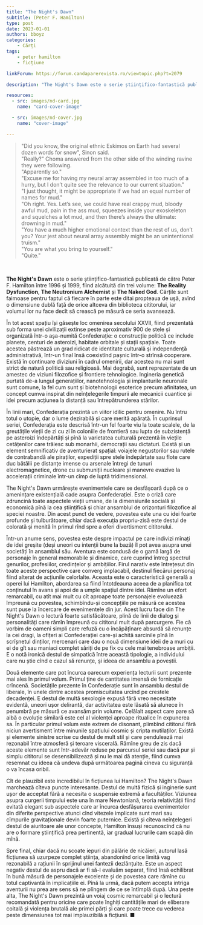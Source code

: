 ```yaml
---
title: "The Night's Dawn"
subtitle: (Peter F. Hamilton)
type: post
date: 2023-01-01
authors: bboyz
categories:
    - Cărți
tags:
    - peter hamilton
    - ficțiune

linkForum: https://forum.candaparerevista.ro/viewtopic.php?t=2079

description: "The Night's Dawn este o serie științifico-fantastică publicată de către Peter F. Hamilton între 1996 și 1999, fiind alcătuită din trei volume: The Reality Dysfunction, The Neutronium Alchemist și The Naked God. Cărțile sunt faimoase pentru faptul că fiecare în parte este ditai propteaua de ușă, avînd o dimensiune dublă față de orice altceva din biblioteca cititorului, iar volumul lor nu face decît să crească pe măsură ce seria avansează. "

resources:
  - src: images/nd-card.jpg
    name: "card-cover-image"

  - src: images/nd-cover.jpg
    name: "cover-image"

---
```


>"Did you know, the original ethnic Eskimos on Earth had several dozen words for snow", Sinon said.<br/>
>"Really?" Choma answered from the other side of the winding ravine they were following.<br/>
>"Apparently so."<br/>
>"Excuse me for having my neural array assembled in too much of a hurry, but I don’t quite see the relevance to our current situation."<br/>
>"I just thought, it might be appropriate if we had an equal number of names for mud."<br/>
>"Oh right. Yes. Let’s see, we could have real crappy mud, bloody awful mud, pain in the ass mud, squeezes inside your exoskeleton and squelches a lot mud, and then there’s always the ultimate: drowning in mud."<br/>
>"You have a much higher emotional context than the rest of us, don’t you? Your jest about neural array assembly might be an unintentional truism."<br/>
>"You are what you bring to yourself."<br/>
>"Quite."

<br/>

**The Night's Dawn** este o serie științifico-fantastică publicată de către Peter F. Hamilton între 1996 și 1999, fiind alcătuită din trei volume: **The Reality Dysfunction**, **The Neutronium Alchemist** și **The Naked God**. Cărțile sunt faimoase pentru faptul că fiecare în parte este ditai propteaua de ușă, avînd o dimensiune dublă față de orice altceva din biblioteca cititorului, iar volumul lor nu face decît să crească pe măsură ce seria avansează. 

În tot acest spațiu își găsește loc omenirea secolului XXVII, fiind prezentată sub forma unei civilizații extinse peste aproximativ 900 de stele și organizată într-o așa-numită Confederație: o construcție politică ce include planete, centuri de asteroizi, habitate orbitale și stații spațiale. Toate acestea păstrează un grad ridicat de identitate culturală și independență administrativă, într-un final însă coexistînd pașnic într-o strînsă cooperare. Există în continuare diviziuni în cadrul omenirii, dar acestea nu mai sunt strict de natură politică sau religioasă. Mai degrabă, sunt reprezentate de un amestec de viziuni filozofice și frontiere tehnologice. Ingineria genetică purtată de-a lungul generațiilor, nanotehnologia și implanturile neuronale sunt comune, la fel cum sunt și biotehnologii esoterice precum afinitatea, un concept cumva inspirat din neînțelegerile timpurii ale mecanicii cuantice și idei precum acțiunea la distanță sau întrepătrunderea stărilor. 

În linii mari, Confederația prezintă un viitor idilic pentru omenire. Nu întru totul o utopie, dar o lume dezirabilă și care merită apărată. În cuprinsul seriei, Confederația este descrisă într-un fel foarte viu la toate scalele, de la greutățile vieții de zi cu zi în coloniile de frontieră sau lupta de subzistență pe asteroizi îndepărtăți și pînă la varietatea culturală prezentă în viețile cetățenilor care trăiesc sub monarhii, democrații sau dictaturi. Există și un element semnificativ de aventurierat spațial: voiajele negustorilor sau rutele de contrabandă ale piraților, expediții spre stele îndepărtate sau flote care duc bătălii pe distanțe imense cu arsenale întregi de tunuri electromagnetice, drone cu submuniții nucleare și manevre evazive la accelerații criminale într-un cîmp de luptă tridimensional.  

The Night's Dawn urmărește evenimentele care se desfășoară după ce o amenințare existențială cade asupra Confederației. Este o criză care zdruncină toate aspectele vieții umane, de la dimensiunile socială și economică pînă la cea științifică și chiar ansamblul de orizonturi filozofice al speciei noastre. Din acest punct de vedere, povestea este una cu idei foarte profunde și tulburătoare, chiar dacă execuția propriu-zisă este destul de colorată și menită în primul rînd spre a oferi divertisment cititorului. 

Într-un anume sens, povestea este despre impactul pe care indivizi mînați de idei greșite (deși uneori cu intenții bune la bază) îl pot avea asupra unei societăți în ansamblul său. Aventura este condusă de o gamă largă de personaje în general memorabile și dinamice, care cuprind întreg spectrul genurilor, profesiilor, credințelor și ambițiilor. Firul narativ este întrețesut din toate aceste perspective care converg implacabil, destinul fiecărui personaj fiind alterat de acțiunile celorlalte. Aceasta este o caracteristică generală a operei lui Hamilton, abordarea sa fiind întotdeauna aceea de a planifica tot conținutul în avans și apoi de a umple spațiul dintre idei. Rămîne un efort remarcabil, cu atît mai mult cu cît aproape toate personajele evoluează împreună cu povestea, schimbîndu-și concepțiile pe măsură ce acestea sunt puse la încercare de evenimentele din jur. Acest lucru face din The Night's Dawn o lectură foarte satisfăcătoare, plină de linii de dialog și personalități care rămîn împreună cu cititorul mult după parcurgere. Fie că vorbim de oameni simpli care refuză cu o încăpățînare absurdă să renunțe la cei dragi, la ofițeri ai Confederației care-și achită sarcinile pînă în scrîșnetul dinților, mercenari care dau o nouă dimensiune ideii de a muri cu ei de gît sau maniaci complet săriți de pe fix cu cele mai tenebroase ambiții. E o notă ironică destul de simpatică între această tipologie, a individului care nu știe cînd e cazul să renunțe, și ideea de ansamblu a poveștii.

Două elemente care pot încurca oarecum experiența lecturii sunt prezente mai ales în primul volum. Primul ține de cantitatea imensă de fornicație crîncenă. Societățile prezente în Confederație sunt în ansamblu destul de liberale, în unele dintre acestea promiscuitatea urcînd pe crestele decadenței. E destul de multă sexologie expusă fără vreo necesitate evidentă, uneori ușor delirantă, dar activitatea este lăsată să alunece în penumbră pe măsură ce avansăm prin volume. Celălalt aspect care pare să aibă o evoluție similară este cel al violenței aproape ritualice în expunerea sa. În particular primul volum este extrem de disonant, plimbînd cititorul fără niciun avertisment între minunile spațiului cosmic și cripta mutilaților. Există și elemente sinistre scrise cu destul de mult stil și care pendulează mai rezonabil între atmosferă și teroare viscerală. Rămîne greu de zis dacă aceste elemente sunt într-adevăr reduse pe parcursul seriei sau dacă pur și simplu cititorul se desensibilizează și nu le mai dă atenție, fiind cumva resemnat cu ideea că undeva după următoarea pagină cineva cu siguranță o va încasa oribil.

Cît de plauzibil este incredibilul în ficțiunea lui Hamilton? The Night's Dawn marchează cîteva puncte interesante. Destul de multă fizică și inginerie sunt ușor de acceptat fără a necesita o suspensie extremă a facultăților. Viziunea asupra curgerii timpului este una în mare Newtoniană, teoria relativității fiind evitată elegant sub aspectele care ar încurca desfășurarea evenimentelor din diferite perspective atunci cînd vitezele implicate sunt mari sau cîmpurile gravitaționale devin foarte puternice. Există și cîteva neînțelegeri destul de aiuritoare ale unor concepte, Hamilton însuși recunoscînd că nu are o formare științifică prea pertinentă, iar gradual lucrurile cam scapă din mînă. 

Spre final, chiar dacă nu scoate iepuri din pălărie de nicăieri, autorul lasă ficțiunea să uzurpeze complet știința, abandonînd orice limită vag rezonabilă a rațiunii în sprijinul unei fantezii dezlănțuite. Este un aspect negativ destul de aspru dacă ar fi să-l evaluăm separat, fiind însă echilibrat în bună măsură de personajele excelente și de povestea care rămîne cu totul captivantă în implicațiile ei. Pînă la urmă, dacă putem accepta intriga aventurii nu prea are sens să ne plîngem de ce se întîmplă după. Una peste alta, The Night's Dawn prezintă un voiaj cosmic remarcabil și o lectură recomandată pentru oricine care poate înghiți cantitățile mari de eliberare coitală și violența brutală ale primei părți și care poate trece cu vederea peste dimensiunea tot mai implauzibilă a ficțiunii. ■

